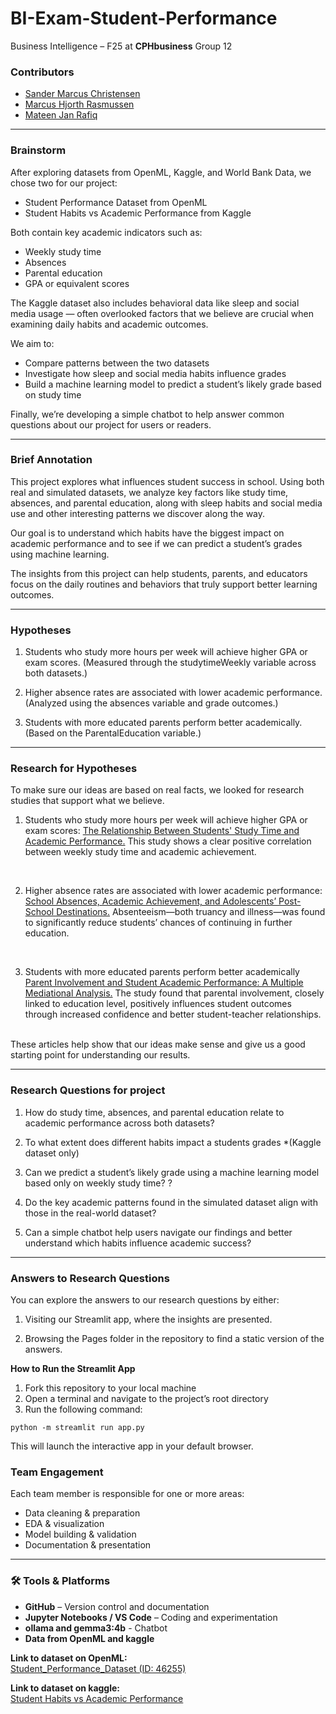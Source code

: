#  BI-Exam-Student-Performance
Business Intelligence – F25 at **CPHbusiness** Group 12

### Contributors 
- [Sander Marcus Christensen](https://github.com/sanderMarcusChristensen) 
- [Marcus Hjorth Rasmussen](https://github.com/MarcusHjorth) 
- [Mateen Jan Rafiq](https://github.com/MateenCPH)

---
###  Brainstorm
After exploring datasets from OpenML, Kaggle, and World Bank Data, we chose two for our project:

- Student Performance Dataset from OpenML
- Student Habits vs Academic Performance from Kaggle

Both contain key academic indicators such as:

- Weekly study time
- Absences
- Parental education
- GPA or equivalent scores

The Kaggle dataset also includes behavioral data like sleep and social media usage — often overlooked factors that we believe are crucial when examining daily habits and academic outcomes.

We aim to:

- Compare patterns between the two datasets
- Investigate how sleep and social media habits influence grades
- Build a machine learning model to predict a student’s likely grade based on study time

Finally, we’re developing a simple chatbot to help answer common questions about our project for users or readers.

---

###  Brief Annotation
This project explores what influences student success in school. Using both real and simulated datasets, we analyze key factors like study time, absences, and parental education, along with sleep habits and social media use and other interesting patterns we discover along the way.

Our goal is to understand which habits have the biggest impact on academic performance and to see if we can predict a student’s grades using machine learning.

The insights from this project can help students, parents, and educators focus on the daily routines and behaviors that truly support better learning outcomes.

---


###  Hypotheses
1.  Students who study more hours per week will achieve higher GPA or exam scores.
(Measured through the studytimeWeekly variable across both datasets.)

2.  Higher absence rates are associated with lower academic performance.
(Analyzed using the absences variable and grade outcomes.)

3. Students with more educated parents perform better academically.
(Based on the ParentalEducation variable.)

---

###  Research for Hypotheses 
To make sure our ideas are based on real facts, we looked for research studies that support what we believe.

1.  Students who study more hours per week will achieve higher GPA or exam scores: [ The Relationship Between Students' Study Time and Academic Performance.](https://pdfs.semanticscholar.org/fdf4/53c5603d7af401953a5eaa49e9ec228d3aaa.pdf)
This study shows a clear positive correlation between weekly study time and academic achievement.

<br>


2.  Higher absence rates are associated with lower academic performance: 
[ School Absences, Academic Achievement, and Adolescents’ Post-School Destinations.](https://doi.org/10.1080/03054985.2024.2308520)
Absenteeism—both truancy and illness—was found to significantly reduce students’ chances of continuing in further education.

<br>

3. Students with more educated parents perform better academically 
[ Parent Involvement and Student Academic Performance: A Multiple Mediational Analysis.](https://pmc.ncbi.nlm.nih.gov/articles/PMC3020099/)
The study found that parental involvement, closely linked to education level, positively influences student outcomes through increased confidence and better student-teacher relationships.


<br> 
These articles help show that our ideas make sense and give us a good starting point for understanding our results.

---


###  Research Questions for project 
1. How do study time, absences, and parental education relate to academic performance across both datasets?

2. To what extent does different habits impact a students grades *(Kaggle dataset only)

3. Can we predict a student’s likely grade using a machine learning model based only on weekly study time? ?

4. Do the key academic patterns found in the simulated dataset align with those in the real-world dataset?

5. Can a simple chatbot help users navigate our findings and better understand which habits influence academic success?

--- 
### Answers to Research Questions
You can explore the answers to our research questions by either:

1. Visiting our Streamlit app, where the insights are presented.

2. Browsing the Pages folder in the repository to find a static version of the answers.

**How to Run the Streamlit App** 

1. Fork this repository to your local machine
2. Open a terminal and navigate to the project’s root directory
3. Run the following command:

```
python -m streamlit run app.py
```
This will launch the interactive app in your default browser.


### Team Engagement
Each team member is responsible for one or more areas:
- Data cleaning & preparation  
- EDA & visualization  
- Model building & validation  
- Documentation & presentation  

---

###  🛠 Tools & Platforms
- **GitHub** – Version control and documentation  
- **Jupyter Notebooks / VS Code** – Coding and experimentation 
- **ollama and gemma3:4b**  - Chatbot 
- **Data from OpenML and kaggle**

**Link to dataset on OpenML:**  
[Student_Performance_Dataset (ID: 46255)](https://www.openml.org/search?type=data&status=active&id=46255&sort=runs)

**Link to dataset on kaggle:**  
[Student Habits vs Academic Performance](https://www.kaggle.com/datasets/jayaantanaath/student-habits-vs-academic-performance)
